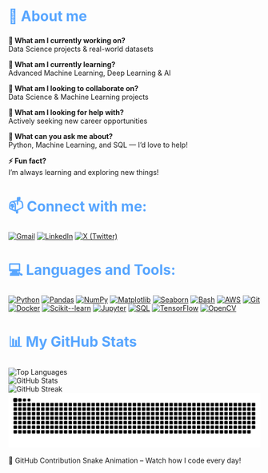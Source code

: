 <h2 style="font-size: 28px; font-weight: bold; color: #58a6ff;">
  👤 About me
</h2>

 **🔭 What am I currently working on?**  
Data Science projects & real-world datasets  

**🌱 What am I currently learning?**  
Advanced Machine Learning, Deep Learning & AI  

**👯 What am I looking to collaborate on?**  
Data Science & Machine Learning projects  

**🤝 What am I looking for help with?**  
Actively seeking new career opportunities  

**💬 What can you ask me about?**  
Python, Machine Learning, and SQL — I’d love to help!  

**⚡ Fun fact?**  
I’m always learning and exploring new things!  

<h2 style="font-size: 28px; font-weight: bold; color: #58a6ff;">
  📫 Connect with me:
</h2>

[![Gmail](https://img.shields.io/badge/Gmail-Connect-%23EA4335.svg?style=flat&logo=gmail&logoColor=white)](mailto:krishnanivja249@gmail.com)
[![LinkedIn](https://img.shields.io/badge/LinkedIn-Connect-%230077B5.svg?style=flat&logo=linkedin&logoColor=white)](https://www.linkedin.com/in/krishnanivja/)
[![X (Twitter)](https://img.shields.io/badge/X-Follow-%23000000.svg?style=flat&logo=x&logoColor=white)](https://twitter.com/nivja13838)

<h2 style="font-size: 28px; font-weight: bold; color: #58a6ff;">
  💻 Languages and Tools:
</h2>

[![Python](https://img.shields.io/badge/Python-3776AB?style=for-the-badge&logo=python&logoColor=white)](https://www.python.org) [![Pandas](https://img.shields.io/badge/Pandas-150458?style=for-the-badge&logo=pandas&logoColor=white)](https://pandas.pydata.org/) [![NumPy](https://img.shields.io/badge/NumPy-013243?style=for-the-badge&logo=numpy&logoColor=white)](https://numpy.org/) [![Matplotlib](https://img.shields.io/badge/Matplotlib-11557C?style=for-the-badge&logo=python&logoColor=white)](https://matplotlib.org/) [![Seaborn](https://img.shields.io/badge/Seaborn-3776AB?style=for-the-badge&logo=python&logoColor=white)](https://seaborn.pydata.org/)  [![Bash](https://img.shields.io/badge/Bash-4EAA25?style=for-the-badge&logo=gnu-bash&logoColor=white)](https://www.gnu.org/software/bash/) [![AWS](https://img.shields.io/badge/AWS-FF9900?style=for-the-badge&logo=amazon-aws&logoColor=white)](https://aws.amazon.com/) [![Git](https://img.shields.io/badge/Git-F05032?style=for-the-badge&logo=git&logoColor=white)](https://git-scm.com/) [![Docker](https://img.shields.io/badge/Docker-2496ED?style=for-the-badge&logo=docker&logoColor=white)](https://www.docker.com/) [![Scikit--learn](https://img.shields.io/badge/Scikit--learn-F7931E?style=for-the-badge&logo=scikit-learn&logoColor=white)](https://scikit-learn.org/) [![Jupyter](https://img.shields.io/badge/Jupyter-F37626?style=for-the-badge&logo=jupyter&logoColor=white)](https://jupyter.org/) [![SQL](https://img.shields.io/badge/SQL-003B57?style=for-the-badge&logo=sqlite&logoColor=white)](https://www.w3schools.com/sql/) [![TensorFlow](https://img.shields.io/badge/TensorFlow-FF6F00?style=for-the-badge&logo=tensorflow&logoColor=white)](https://www.tensorflow.org/) [![OpenCV](https://img.shields.io/badge/OpenCV-5C3EE8?style=for-the-badge&logo=opencv&logoColor=white)](https://opencv.org/)
</p>

<h2 style="font-size: 28px; font-weight: bold; color: #58a6ff;">📊 My GitHub Stats</h2>

  <!-- Left: Top Languages -->
  <div class="hover:scale-105 transition-transform duration-3">
    <img src="https://github-readme-stats.vercel.app/api/top-langs/?username=krishnanivja12&layout=compact&theme=radical&langs_count=8"
         alt="Top Languages"
         class="h-[150px] rounded shadow-lg border border-purple-100" />
  </div>

  <!-- Right: Stats and Streak (Stacked) -->
  <div class="flex flex-col gap-4">
    <div class="hover:scale-105 transition-transform duration-300">
      <img src="https://github-readme-stats.vercel.app/api?username=krishnanivja12&show_icons=true&count_private=true&theme=radical"
           alt="GitHub Stats"
           class="h-[150px] rounded shadow-lg border border-purple-500" />
    </div>
    <div class="hover:scale-105 transition-transform duration-300">
      <img src="https://github-readme-streak-stats.herokuapp.com/?user=krishnanivja12&theme=radical"
           alt="GitHub Streak"
           class="h-[150px] rounded shadow-lg border border-purple-500" />
    </div>
  </div>

</div>


<!--Snake Game-->
<div class="flex flex-col items-center justify-center my-10">
  <div class="bg-gray-900 p-4 rounded-lg shadow-lg border border-purple-500 hover:scale-105 transition-transform duration-300">
    <img src="https://raw.githubusercontent.com/krishnanivja12/krishnanivja12/output/snake.svg" alt="GitHub Contribution Snake Animation" class="w-full max-w-3xl rounded-md" />
  </div>
  <p class="mt-4 text-center text-white text-sm md:text-base">
    🐍 GitHub Contribution Snake Animation – Watch how I code every day!
  </p>
</div>






